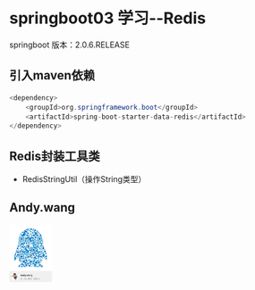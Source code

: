 springboot03 学习--Redis
================================
springboot 版本：2.0.6.RELEASE
## 引入maven依赖
```java
<dependency>
    <groupId>org.springframework.boot</groupId>
    <artifactId>spring-boot-starter-data-redis</artifactId>
</dependency>
```
## Redis封装工具类
<ul>
    <li>RedisStringUtil（操作String类型）</li>
</ul>

## Andy.wang

<img src="doc/594580820.jpg" width="15%" alt="Andy.wang的QQ"/>